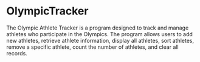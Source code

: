 # OlympicTracker
The Olympic Athlete Tracker is a program designed to track and manage athletes who
participate in the Olympics. The program allows users to add new athletes, retrieve athlete
information, display all athletes, sort athletes, remove a specific athlete, count the number of
athletes, and clear all records.
